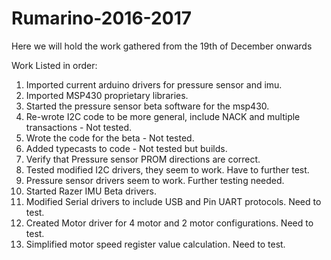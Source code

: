 # Rumarino-2016-2017

Here we will hold the work gathered from the 19th of December onwards

Work Listed in order:
1. Imported current arduino drivers for pressure sensor and imu.
2. Imported MSP430 proprietary libraries.
3. Started the pressure sensor beta software for the msp430.
4. Re-wrote I2C code to be more general, include NACK and multiple transactions - Not tested.
5. Wrote the code for the beta - Not tested.
6. Added typecasts to code - Not tested but builds.
7. Verify that Pressure sensor PROM directions are correct.
8. Tested modified I2C drivers, they seem to work. Have to further test.
9. Pressure sensor drivers seem to work. Further testing needed.
10. Started Razer IMU Beta drivers.
11. Modified Serial drivers to include USB and Pin UART protocols. Need to test.
12. Created Motor driver for 4 motor and 2 motor configurations. Need to test.
13. Simplified motor speed register value calculation. Need to test.

